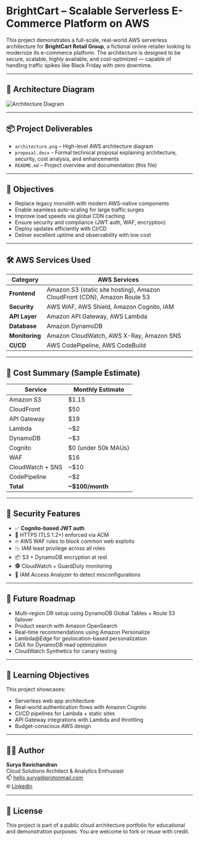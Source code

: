 # BrightCart – Scalable Serverless E-Commerce Platform on AWS

This project demonstrates a full-scale, real-world AWS serverless architecture for **BrightCart Retail Group**, a fictional online retailer looking to modernize its e-commerce platform. The architecture is designed to be secure, scalable, highly available, and cost-optimized — capable of handling traffic spikes like Black Friday with zero downtime.

---

## 🧩 Architecture Diagram

![Architecture Diagram](./architecture.png)

---

## 📦 Project Deliverables

- `architecture.png` – High-level AWS architecture diagram
- `proposal.docx` – Formal technical proposal explaining architecture, security, cost analysis, and enhancements
- `README.md` – Project overview and documentation (this file)

---

## 🎯 Objectives

- Replace legacy monolith with modern AWS-native components
- Enable seamless auto-scaling for large traffic surges
- Improve load speeds via global CDN caching
- Ensure security and compliance (JWT auth, WAF, encryption)
- Deploy updates efficiently with CI/CD
- Deliver excellent uptime and observability with low cost

---

## 🛠️ AWS Services Used

| Category       | AWS Services                                                                 |
|----------------|------------------------------------------------------------------------------|
| **Frontend**    | Amazon S3 (static site hosting), Amazon CloudFront (CDN), Amazon Route 53   |
| **Security**    | AWS WAF, AWS Shield, Amazon Cognito, IAM                                     |
| **API Layer**   | Amazon API Gateway, AWS Lambda                                               |
| **Database**    | Amazon DynamoDB                                                              |
| **Monitoring**  | Amazon CloudWatch, AWS X-Ray, Amazon SNS                                     |
| **CI/CD**       | AWS CodePipeline, AWS CodeBuild                                              |

---

## 💸 Cost Summary (Sample Estimate)

| Service          | Monthly Estimate |
|------------------|------------------|
| Amazon S3        | $1.15            |
| CloudFront       | $50              |
| API Gateway      | $19              |
| Lambda           | ~$2              |
| DynamoDB         | ~$3              |
| Cognito          | $0 (under 50k MAUs) |
| WAF              | $16              |
| CloudWatch + SNS | ~$10             |
| CodePipeline     | ~$2              |
| **Total**        | **~$100/month**  |

---

## 🔐 Security Features

- ✅ **Cognito-based JWT auth**
- 🔐 HTTPS (TLS 1.2+) enforced via ACM
- 🔥 AWS WAF rules to block common web exploits
- 📉 IAM least privilege across all roles
- 📦 S3 + DynamoDB encryption at rest
- 🕵️ CloudWatch + GuardDuty monitoring
- 📜 IAM Access Analyzer to detect misconfigurations

---

## 🚀 Future Roadmap

- Multi-region DR setup using DynamoDB Global Tables + Route 53 failover
- Product search with Amazon OpenSearch
- Real-time recommendations using Amazon Personalize
- Lambda@Edge for geolocation-based personalization
- DAX for DynamoDB read optimization
- CloudWatch Synthetics for canary testing

---

## 🧠 Learning Objectives

This project showcases:

- Serverless web app architecture
- Real-world authentication flows with Amazon Cognito
- CI/CD pipelines for Lambda + static sites
- API Gateway integrations with Lambda and throttling
- Budget-conscious AWS design

---

## 👨‍💻 Author

**Surya Ravichandran**  
Cloud Solutions Architect & Analytics Enthusiast  
📫 hello.surya@protonmail.com  
🌐 [LinkedIn](https://www.linkedin.com/in/surya-ravichandran/)  

---

## 📄 License

This project is part of a public cloud architecture portfolio for educational and demonstration purposes. You are welcome to fork or reuse with credit.
